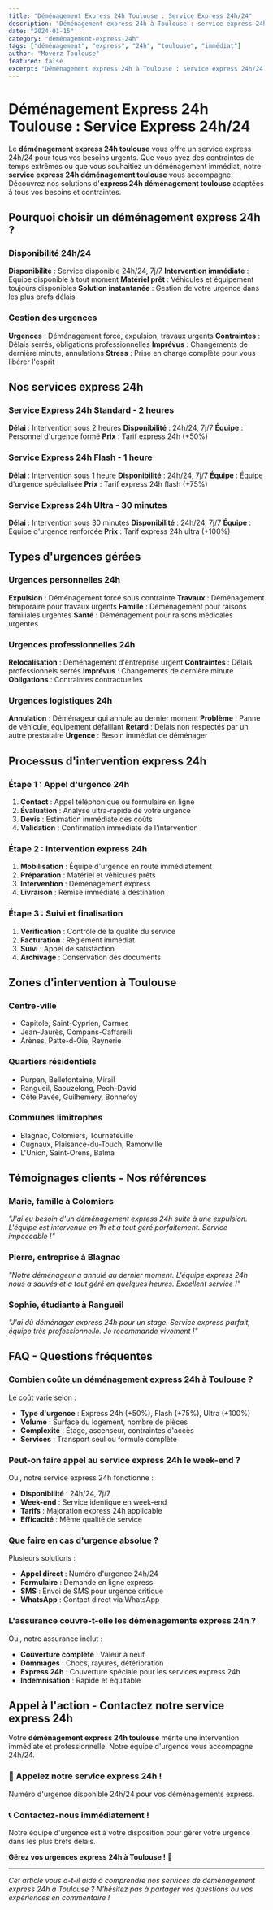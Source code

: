 ```yaml
---
title: "Déménagement Express 24h Toulouse : Service Express 24h/24"
description: "Déménagement express 24h à Toulouse : service express 24h/24. Intervention immédiate, équipe disponible, solution instantanée. Devis gratuit."
date: "2024-01-15"
category: "deménagement-express-24h"
tags: ["déménagement", "express", "24h", "toulouse", "immédiat"]
author: "Moverz Toulouse"
featured: false
excerpt: "Déménagement express 24h à Toulouse : service express 24h/24. Intervention immédiate, équipe disponible, solution instantanée."
---
```


# Déménagement Express 24h Toulouse : Service Express 24h/24

Le **déménagement express 24h toulouse** vous offre un service express 24h/24 pour tous vos besoins urgents. Que vous ayez des contraintes de temps extrêmes ou que vous souhaitiez un déménagement immédiat, notre **service express 24h déménagement toulouse** vous accompagne. Découvrez nos solutions d'**express 24h déménagement toulouse** adaptées à tous vos besoins et contraintes.

## Pourquoi choisir un déménagement express 24h ?

### Disponibilité 24h/24

**Disponibilité** : Service disponible 24h/24, 7j/7
**Intervention immédiate** : Équipe disponible à tout moment
**Matériel prêt** : Véhicules et équipement toujours disponibles
**Solution instantanée** : Gestion de votre urgence dans les plus brefs délais

### Gestion des urgences

**Urgences** : Déménagement forcé, expulsion, travaux urgents
**Contraintes** : Délais serrés, obligations professionnelles
**Imprévus** : Changements de dernière minute, annulations
**Stress** : Prise en charge complète pour vous libérer l'esprit

## Nos services express 24h

### Service Express 24h Standard - 2 heures

**Délai** : Intervention sous 2 heures
**Disponibilité** : 24h/24, 7j/7
**Équipe** : Personnel d'urgence formé
**Prix** : Tarif express 24h (+50%)

### Service Express 24h Flash - 1 heure

**Délai** : Intervention sous 1 heure
**Disponibilité** : 24h/24, 7j/7
**Équipe** : Équipe d'urgence spécialisée
**Prix** : Tarif express 24h flash (+75%)

### Service Express 24h Ultra - 30 minutes

**Délai** : Intervention sous 30 minutes
**Disponibilité** : 24h/24, 7j/7
**Équipe** : Équipe d'urgence renforcée
**Prix** : Tarif express 24h ultra (+100%)

## Types d'urgences gérées

### Urgences personnelles 24h

**Expulsion** : Déménagement forcé sous contrainte
**Travaux** : Déménagement temporaire pour travaux urgents
**Famille** : Déménagement pour raisons familiales urgentes
**Santé** : Déménagement pour raisons médicales urgentes

### Urgences professionnelles 24h

**Relocalisation** : Déménagement d'entreprise urgent
**Contraintes** : Délais professionnels serrés
**Imprévus** : Changements de dernière minute
**Obligations** : Contraintes contractuelles

### Urgences logistiques 24h

**Annulation** : Déménageur qui annule au dernier moment
**Problème** : Panne de véhicule, équipement défaillant
**Retard** : Délais non respectés par un autre prestataire
**Urgence** : Besoin immédiat de déménager

## Processus d'intervention express 24h

### Étape 1 : Appel d'urgence 24h

1. **Contact** : Appel téléphonique ou formulaire en ligne
2. **Évaluation** : Analyse ultra-rapide de votre urgence
3. **Devis** : Estimation immédiate des coûts
4. **Validation** : Confirmation immédiate de l'intervention

### Étape 2 : Intervention express 24h

1. **Mobilisation** : Équipe d'urgence en route immédiatement
2. **Préparation** : Matériel et véhicules prêts
3. **Intervention** : Déménagement express
4. **Livraison** : Remise immédiate à destination

### Étape 3 : Suivi et finalisation

1. **Vérification** : Contrôle de la qualité du service
2. **Facturation** : Règlement immédiat
3. **Suivi** : Appel de satisfaction
4. **Archivage** : Conservation des documents

## Zones d'intervention à Toulouse

### Centre-ville
- Capitole, Saint-Cyprien, Carmes
- Jean-Jaurès, Compans-Caffarelli
- Arènes, Patte-d-Oie, Reynerie

### Quartiers résidentiels
- Purpan, Bellefontaine, Mirail
- Rangueil, Saouzelong, Pech-David
- Côte Pavée, Guilheméry, Bonnefoy

### Communes limitrophes
- Blagnac, Colomiers, Tournefeuille
- Cugnaux, Plaisance-du-Touch, Ramonville
- L'Union, Saint-Orens, Balma

## Témoignages clients - Nos références

### Marie, famille à Colomiers
*"J'ai eu besoin d'un déménagement express 24h suite à une expulsion. L'équipe est intervenue en 1h et a tout géré parfaitement. Service impeccable !"*

### Pierre, entreprise à Blagnac
*"Notre déménageur a annulé au dernier moment. L'équipe express 24h nous a sauvés et a tout géré en quelques heures. Excellent service !"*

### Sophie, étudiante à Rangueil
*"J'ai dû déménager express 24h pour un stage. Service express parfait, équipe très professionnelle. Je recommande vivement !"*

## FAQ - Questions fréquentes

### Combien coûte un déménagement express 24h à Toulouse ?

Le coût varie selon :
- **Type d'urgence** : Express 24h (+50%), Flash (+75%), Ultra (+100%)
- **Volume** : Surface du logement, nombre de pièces
- **Complexité** : Étage, ascenseur, contraintes d'accès
- **Services** : Transport seul ou formule complète

### Peut-on faire appel au service express 24h le week-end ?

Oui, notre service express 24h fonctionne :
- **Disponibilité** : 24h/24, 7j/7
- **Week-end** : Service identique en week-end
- **Tarifs** : Majoration express 24h applicable
- **Efficacité** : Même qualité de service

### Que faire en cas d'urgence absolue ?

Plusieurs solutions :
- **Appel direct** : Numéro d'urgence 24h/24
- **Formulaire** : Demande en ligne express
- **SMS** : Envoi de SMS pour urgence critique
- **WhatsApp** : Contact direct via WhatsApp

### L'assurance couvre-t-elle les déménagements express 24h ?

Oui, notre assurance inclut :
- **Couverture complète** : Valeur à neuf
- **Dommages** : Chocs, rayures, détérioration
- **Express 24h** : Couverture spéciale pour les services express 24h
- **Indemnisation** : Rapide et équitable

## Appel à l'action - Contactez notre service express 24h

Votre **déménagement express 24h toulouse** mérite une intervention immédiate et professionnelle. Notre équipe d'urgence vous accompagne 24h/24.

### 🚨 **Appelez notre service express 24h !**

Numéro d'urgence disponible 24h/24 pour vos déménagements express.

### 📞 **Contactez-nous immédiatement !**

Notre équipe d'urgence est à votre disposition pour gérer votre urgence dans les plus brefs délais.

**Gérez vos urgences express 24h à Toulouse !** 🚚

---

*Cet article vous a-t-il aidé à comprendre nos services de déménagement express 24h à Toulouse ? N'hésitez pas à partager vos questions ou vos expériences en commentaire !*
